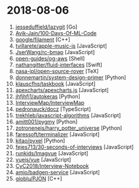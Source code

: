 # 2018-08-06

1. [jesseduffield/lazygit](https://github.com/jesseduffield/lazygit "simple terminal UI for git commands") [Go]
2. [Avik-Jain/100-Days-Of-ML-Code](https://github.com/Avik-Jain/100-Days-Of-ML-Code "100 Days of ML Coding") 
3. [google/filament](https://github.com/google/filament "Filament is a physically based rendering engine for Android, Windows, Linux and macOS") [C++]
4. [tvillarete/apple-music-js](https://github.com/tvillarete/apple-music-js "A music streaming service created from the ground up using ReactJS & Redux") [JavaScript]
5. [JserWang/rc-bmap](https://github.com/JserWang/rc-bmap "React BaiduMap") [JavaScript]
6. [open-guides/og-aws](https://github.com/open-guides/og-aws "📙 Amazon Web Services — a practical guide") [Shell]
7. [nathangitter/fluid-interfaces](https://github.com/nathangitter/fluid-interfaces "Natural gestures and animations inspired by Apple's WWDC18 talk Designing Fluid Interfaces") [Swift]
8. [nasa-jpl/open-source-rover](https://github.com/nasa-jpl/open-source-rover "A build-it-yourself, 6-wheel rover based on the rovers on Mars!") [TeX]
9. [donnemartin/system-design-primer](https://github.com/donnemartin/system-design-primer "Learn how to design large-scale systems. Prep for the system design interview. Includes Anki flashcards.") [Python]
10. [klauscfhq/taskbook](https://github.com/klauscfhq/taskbook "📓 Tasks, boards & notes for the command-line habitat") [JavaScript]
11. [apexcharts/apexcharts.js](https://github.com/apexcharts/apexcharts.js "Clean and Modern SVG Charts") [JavaScript]
12. [jhfjhfj1/autokeras](https://github.com/jhfjhfj1/autokeras "This is an automated machine learning (AutoML) package.") [Python]
13. [InterviewMap/InterviewMap](https://github.com/InterviewMap/InterviewMap "Build the best interview map. The current content includes JS, network, browser related, performance optimization, security, framework, Git, data structure, algorithm, etc.") 
14. [pedronauck/docz](https://github.com/pedronauck/docz "✍🏻It has never been so easy to document your things!") [TypeScript]
15. [trekhleb/javascript-algorithms](https://github.com/trekhleb/javascript-algorithms "Algorithms and data structures implemented in JavaScript with explanations and links to further readings") [JavaScript]
16. [amitt001/pygmy](https://github.com/amitt001/pygmy "Open-source, feature rich & extensible url shortener + Analytics 🍪") [Python]
17. [zotroneneis/harry_potter_universe](https://github.com/zotroneneis/harry_potter_universe "Awesome Python features explained using the world of Harry Potter") [Python]
18. [faressoft/terminalizer](https://github.com/faressoft/terminalizer "🦄 Record your terminal and generate animated gif images") [JavaScript]
19. [kitao/pyxel](https://github.com/kitao/pyxel "A retro game development environment in Python") [Python]
20. [fejes713/30-seconds-of-interviews](https://github.com/fejes713/30-seconds-of-interviews "A curated collection of common interview questions to help you prepare for your next interview.") [JavaScript]
21. [runkids/Imagvue](https://github.com/runkids/Imagvue "🎑 Imagvue is a image processing component for Vue.js") [JavaScript]
22. [vuejs/vue](https://github.com/vuejs/vue "🖖 A progressive, incrementally-adoptable JavaScript framework for building UI on the web.") [JavaScript]
23. [CyC2018/Interview-Notebook](https://github.com/CyC2018/Interview-Notebook "💡 准备秋招学习笔记") 
24. [amio/badgen-service](https://github.com/amio/badgen-service "Fast svg badge generating service") [JavaScript]
25. [gioblu/PJON](https://github.com/gioblu/PJON "PJON® is an open-source network protocol compatible with Arduino, ESP8266, STM32, Teensy, Raspberry Pi, Linux and Windows. It is a valid tool to build a network of devices.") [C++]
